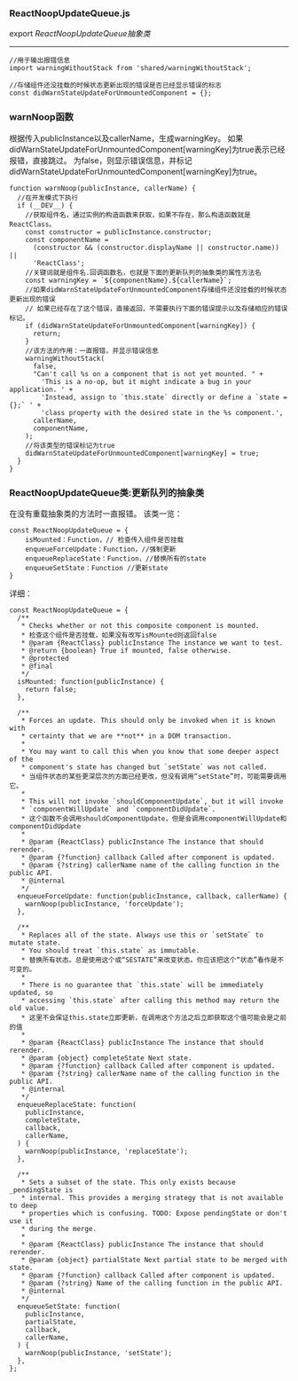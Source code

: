 ### ReactNoopUpdateQueue.js ###
export  *ReactNoopUpdateQueue抽象类*

----------

	//用于输出报错信息
	import warningWithoutStack from 'shared/warningWithoutStack';
	
	//存储组件还没挂载的时候状态更新出现的错误是否已经显示错误的标志
	const didWarnStateUpdateForUnmountedComponent = {};

### warnNoop函数 ###
根据传入publicInstance以及callerName，生成warningKey。
如果didWarnStateUpdateForUnmountedComponent[warningKey]为true表示已经报错，直接跳过。
为false，则显示错误信息，并标记didWarnStateUpdateForUnmountedComponent[warningKey]为true。

	function warnNoop(publicInstance, callerName) {
	  //在开发模式下执行
	  if (__DEV__) {
	    //获取组件名，通过实例的构造函数来获取，如果不存在，那么构造函数就是ReactClass。
	    const constructor = publicInstance.constructor;
	    const componentName =
	      (constructor && (constructor.displayName || constructor.name)) ||
	      'ReactClass';
	    //关键词就是组件名.回调函数名，也就是下面的更新队列的抽象类的属性方法名
	    const warningKey = `${componentName}.${callerName}`;
	    //如果didWarnStateUpdateForUnmountedComponent存储组件还没挂载的时候状态更新出现的错误
	    // 如果已经存在了这个错误，直接返回，不需要执行下面的错误提示以及存储相应的错误标记。
	    if (didWarnStateUpdateForUnmountedComponent[warningKey]) {
	      return;
	    }
	    //该方法的作用：一直报错，并显示错误信息
	    warningWithoutStack(
	      false,
	      "Can't call %s on a component that is not yet mounted. " +
	        'This is a no-op, but it might indicate a bug in your application. ' +
	        'Instead, assign to `this.state` directly or define a `state = {};` ' +
	        'class property with the desired state in the %s component.',
	      callerName,
	      componentName,
	    );
	    //将该类型的错误标记为true
	    didWarnStateUpdateForUnmountedComponent[warningKey] = true;
	  }
	}

### ReactNoopUpdateQueue类:更新队列的抽象类 ###
在没有重载抽象类的方法时一直报错。
该类一览：

	const ReactNoopUpdateQueue = {
		isMounted：Function，// 检查传入组件是否挂载
		enqueueForceUpdate：Function，//强制更新
		enqueueReplaceState：Function，//替换所有的state
		enqueueSetState：Function //更新state
	}

详细：

	const ReactNoopUpdateQueue = {
	  /**
	   * Checks whether or not this composite component is mounted.
	   * 检查这个组件是否挂载，如果没有改写isMounted则返回false
	   * @param {ReactClass} publicInstance The instance we want to test.
	   * @return {boolean} True if mounted, false otherwise.
	   * @protected
	   * @final
	   */
	  isMounted: function(publicInstance) {
	    return false;
	  },
	
	  /**
	   * Forces an update. This should only be invoked when it is known with
	   * certainty that we are **not** in a DOM transaction.
	   *
	   * You may want to call this when you know that some deeper aspect of the
	   * component's state has changed but `setState` was not called.
	   * 当组件状态的某些更深层次的方面已经更改，但没有调用“setState”时，可能需要调用它。
	   *
	   * This will not invoke `shouldComponentUpdate`, but it will invoke
	   * `componentWillUpdate` and `componentDidUpdate`.
	   * 这个函数不会调用shouldComponentUpdate，但是会调用componentWillUpdate和componentDidUpdate
	   *
	   * @param {ReactClass} publicInstance The instance that should rerender.
	   * @param {?function} callback Called after component is updated.
	   * @param {?string} callerName name of the calling function in the public API.
	   * @internal
	   */
	  enqueueForceUpdate: function(publicInstance, callback, callerName) {
	    warnNoop(publicInstance, 'forceUpdate');
	  },
	
	  /**
	   * Replaces all of the state. Always use this or `setState` to mutate state.
	   * You should treat `this.state` as immutable.
	   * 替换所有状态。总是使用这个或“SESTATE”来改变状态。你应该把这个“状态”看作是不可变的。
	   *
	   * There is no guarantee that `this.state` will be immediately updated, so
	   * accessing `this.state` after calling this method may return the old value.
	   * 这里不会保证this.state立即更新，在调用这个方法之后立即获取这个值可能会是之前的值
	   *
	   * @param {ReactClass} publicInstance The instance that should rerender.
	   * @param {object} completeState Next state.
	   * @param {?function} callback Called after component is updated.
	   * @param {?string} callerName name of the calling function in the public API.
	   * @internal
	   */
	  enqueueReplaceState: function(
	    publicInstance,
	    completeState,
	    callback,
	    callerName,
	  ) {
	    warnNoop(publicInstance, 'replaceState');
	  },
	
	  /**
	   * Sets a subset of the state. This only exists because _pendingState is
	   * internal. This provides a merging strategy that is not available to deep
	   * properties which is confusing. TODO: Expose pendingState or don't use it
	   * during the merge.
	   *
	   * @param {ReactClass} publicInstance The instance that should rerender.
	   * @param {object} partialState Next partial state to be merged with state.
	   * @param {?function} callback Called after component is updated.
	   * @param {?string} Name of the calling function in the public API.
	   * @internal
	   */
	  enqueueSetState: function(
	    publicInstance,
	    partialState,
	    callback,
	    callerName,
	  ) {
	    warnNoop(publicInstance, 'setState');
	  },
	};


